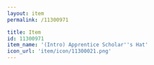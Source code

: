 ```yaml
---
layout: item
permalink: /11300971

title: Item
id: 11300971
item_name: '(Intro) Apprentice Scholar''s Hat'
icon_url: 'item/icon/11300021.png'
---
```

